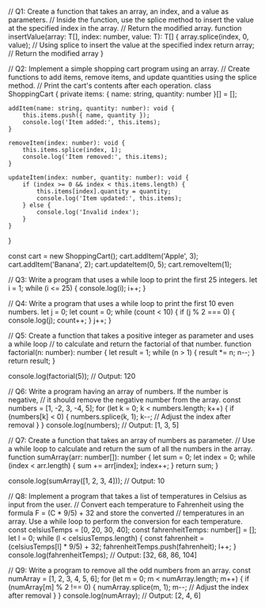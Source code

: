 // Q1: Create a function that takes an array, an index, and a value as parameters. 
// Inside the function, use the splice method to insert the value at the specified index in the array. 
// Return the modified array.
function insertValue<T>(array: T[], index: number, value: T): T[] {
    array.splice(index, 0, value);  // Using splice to insert the value at the specified index
    return array;  // Return the modified array
}

// Q2: Implement a simple shopping cart program using an array. 
// Create functions to add items, remove items, and update quantities using the splice method. 
// Print the cart's contents after each operation.
class ShoppingCart {
    private items: { name: string, quantity: number }[] = [];

    addItem(name: string, quantity: number): void {
        this.items.push({ name, quantity });
        console.log('Item added:', this.items);
    }

    removeItem(index: number): void {
        this.items.splice(index, 1);
        console.log('Item removed:', this.items);
    }

    updateItem(index: number, quantity: number): void {
        if (index >= 0 && index < this.items.length) {
            this.items[index].quantity = quantity;
            console.log('Item updated:', this.items);
        } else {
            console.log('Invalid index');
        }
    }
}

const cart = new ShoppingCart();
cart.addItem('Apple', 3);
cart.addItem('Banana', 2);
cart.updateItem(0, 5);
cart.removeItem(1);

// Q3: Write a program that uses a while loop to print the first 25 integers.
let i = 1;
while (i <= 25) {
    console.log(i);
    i++;
}

// Q4: Write a program that uses a while loop to print the first 10 even numbers.
let j = 0;
let count = 0;
while (count < 10) {
    if (j % 2 === 0) {
        console.log(j);
        count++;
    }
    j++;
}

// Q5: Create a function that takes a positive integer as parameter and uses a while loop 
// to calculate and return the factorial of that number.
function factorial(n: number): number {
    let result = 1;
    while (n > 1) {
        result *= n;
        n--;
    }
    return result;
}

console.log(factorial(5));  // Output: 120

// Q6: Write a program having an array of numbers. If the number is negative, 
// it should remove the negative number from the array.
const numbers = [1, -2, 3, -4, 5];
for (let k = 0; k < numbers.length; k++) {
    if (numbers[k] < 0) {
        numbers.splice(k, 1);
        k--;  // Adjust the index after removal
    }
}
console.log(numbers);  // Output: [1, 3, 5]

// Q7: Create a function that takes an array of numbers as parameter. 
// Use a while loop to calculate and return the sum of all the numbers in the array.
function sumArray(arr: number[]): number {
    let sum = 0;
    let index = 0;
    while (index < arr.length) {
        sum += arr[index];
        index++;
    }
    return sum;
}

console.log(sumArray([1, 2, 3, 4]));  // Output: 10

// Q8: Implement a program that takes a list of temperatures in Celsius as input from the user. 
// Convert each temperature to Fahrenheit using the formula F = (C * 9/5) + 32 and store the converted 
// temperatures in an array. Use a while loop to perform the conversion for each temperature.
const celsiusTemps = [0, 20, 30, 40];
const fahrenheitTemps: number[] = [];
let l = 0;
while (l < celsiusTemps.length) {
    const fahrenheit = (celsiusTemps[l] * 9/5) + 32;
    fahrenheitTemps.push(fahrenheit);
    l++;
}
console.log(fahrenheitTemps);  // Output: [32, 68, 86, 104]

// Q9: Write a program to remove all the odd numbers from an array.
const numArray = [1, 2, 3, 4, 5, 6];
for (let m = 0; m < numArray.length; m++) {
    if (numArray[m] % 2 !== 0) {
        numArray.splice(m, 1);
        m--;  // Adjust the index after removal
    }
}
console.log(numArray);  // Output: [2, 4, 6]
